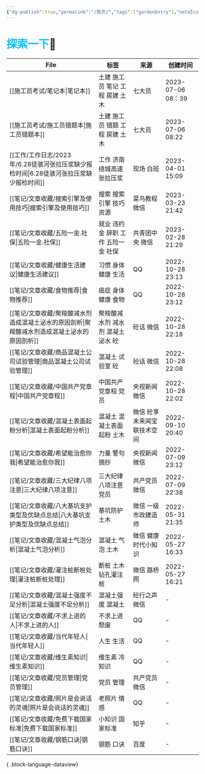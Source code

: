 ```yaml
---
{"dg-publish":true,"permalink":"/首页/","tags":["gardenEntry"],"noteIcon":""}
---
```



# <font color=#00c0ff>探索一下</font>🧐


| File                                                      | 标签                   | 来源             | 创建时间               |
| --------------------------------------------------------- | -------------------- | -------------- | ------------------ |
| [[施工员考试/笔记本\|笔记本]]                                     | 土建 施工员 笔记 工程 房建 土木   | 七大员            | 2023-07-06   08：39 |
| [[施工员考试/施工员错题本\|施工员错题本]]                               | 土建 施工员 错题 工程 房建 土木   | 七大员            | 2023-07-06   08:22 |
| [[工作/工作日志/2023年/6.28徒骇河张拉压浆缺少报检时间\|6.28徒骇河张拉压浆缺少报检时间]] | 工作 济南绕城高速 张拉压浆       | 现场 白班          | 2023-04-01 15:09   |
| [[笔记/文章收藏/搜索引擎及使用技巧\|搜索引擎及使用技巧]]                       | 搜索 搜索引擎 技巧 资源        | 菜鸟教程 微信        | 2023-03-23 21:42   |
| [[笔记/文章收藏/五险一金.社保\|五险一金.社保]]                           | 就业 违约金 辞职 工作 五险一金 社保 | 共青团中央 微信       | 2023-02-28 21:29   |
| [[笔记/文章收藏/健康生活建议\|健康生活建议]]                             | 习惯 身体 健康 生活          | QQ             | 2022-10-28 23:13   |
| [[笔记/文章收藏/食物推荐\|食物推荐]]                                 | 癌症 身体 健康 食物          | QQ             | 2022-10-28 23:12   |
| [[笔记/文章收藏/聚羧酸减水剂造成混凝土泌水的原因剖析\|聚羧酸减水剂造成混凝土泌水的原因剖析]]     | 聚羧酸减水剂 减水剂 混凝土 泌水 砼  | 砼话 微信          | 2022-10-28 22:18   |
| [[笔记/文章收藏/商品混凝土公司试验管理\|商品混凝土公司试验管理]]                   | 混凝土 试验室 砼            | 砼话 微信          | 2022-10-28 22:08   |
| [[笔记/文章收藏/中国共产党章程\|中国共产党章程]]                           | 中国共产党章程 党员           | 央视新闻 微信        | 2022-10-28 22:02   |
| [[笔记/文章收藏/混凝土表面起粉分析\|混凝土表面起粉分析]]                       | 混凝土 混凝土表面起粉 土木       | 微信 砼享未来闻宝联技术空间 | 2022-09-10 20:40   |
| [[笔记/文章收藏/希望能治愈你我\|希望能治愈你我]]                           | 力量 警句 摘抄             | 央视新闻 微信        | 2022-07-09 23:12   |
| [[笔记/文章收藏/三大纪律八项注意\|三大纪律八项注意]]                         | 三大纪律 八项注意 党员         | 共产党员 微信        | 2022-07-09 22:38   |
| [[笔记/文章收藏/八大基坑支护类型及优缺点总结\|八大基坑支护类型及优缺点总结]]             | 基坑防护 土木              | 微信 一级市政建造师     | 2022-05-31   21:35 |
| [[笔记/文章收藏/混凝土气泡分析\|混凝土气泡分析]]                           | 混凝土 气泡 土木            | 微信 健康时代小知识     | 2022-05-27 16:33   |
| [[笔记/文章收藏/灌注桩断桩处理\|灌注桩断桩处理]]                           | 断桩 土木 钻孔灌注桩          | 微信 路桥网         | 2022-05-27 16:21   |
| [[笔记/文章收藏/混凝土强度不足分析\|混凝土强度不足分析]]                       | 混凝土强度 混凝土            | 砼行之声 微信        | \-                 |
| [[笔记/文章收藏/不求上进的人\|不求上进的人]]                             | 不求上进 颓废              | QQ             | \-                 |
| [[笔记/文章收藏/当代年轻人\|当代年轻人]]                               | 人生 生活                | QQ             | \-                 |
| [[笔记/文章收藏/维生素知识\|维生素知识]]                               | 维生素 冷知识              | QQ             | \-                 |
| [[笔记/文章收藏/党员管理\|党员管理]]                                 | 党员 管理                | 共产党员 微信        | \-                 |
| [[笔记/文章收藏/照片是会说话的灵魂\|照片是会说话的灵魂]]                       | 老照片 情感               | QQ             | \-                 |
| [[笔记/文章收藏/免费下载国家标准\|免费下载国家标准]]                         | 小知识 国家标准             | 知乎             | \-                 |
| [[笔记/文章收藏/钢筋口诀\|钢筋口诀]]                                 | 钢筋 口诀                | 百度             | \-                 |

{ .block-language-dataview}
















